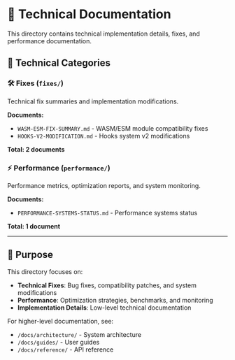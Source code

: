 # 🔧 Technical Documentation

This directory contains technical implementation details, fixes, and performance documentation.

## 📂 Technical Categories

### 🛠️ Fixes (`fixes/`)
Technical fix summaries and implementation modifications.

**Documents:**
- `WASM-ESM-FIX-SUMMARY.md` - WASM/ESM module compatibility fixes
- `HOOKS-V2-MODIFICATION.md` - Hooks system v2 modifications

**Total: 2 documents**

### ⚡ Performance (`performance/`)
Performance metrics, optimization reports, and system monitoring.

**Documents:**
- `PERFORMANCE-SYSTEMS-STATUS.md` - Performance systems status

**Total: 1 document**

---

## 🎯 Purpose

This directory focuses on:
- **Technical Fixes**: Bug fixes, compatibility patches, and system modifications
- **Performance**: Optimization strategies, benchmarks, and monitoring
- **Implementation Details**: Low-level technical documentation

For higher-level documentation, see:
- `/docs/architecture/` - System architecture
- `/docs/guides/` - User guides
- `/docs/reference/` - API reference

